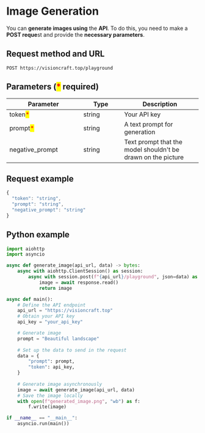 # Image Generation

You can **generate images using** the **API**. To do this, you need to make a **POST reque**st and provide the **necessary parameters**.

## Request method and URL

```
POST https://visioncraft.top/playground
```

## Parameters (<mark style="color:red;">\*</mark> required)

<table><thead><tr><th width="178">Parameter</th><th width="91">Type</th><th>Description</th></tr></thead><tbody><tr><td>token<mark style="color:red;">*</mark></td><td>string</td><td>Your API key</td></tr><tr><td>prompt<mark style="color:red;">*</mark></td><td>string</td><td>A text prompt for generation</td></tr><tr><td>negative_prompt</td><td>string</td><td>Text prompt that the model shouldn't be drawn on the picture</td></tr></tbody></table>

## Request example

```javascript
{
  "token": "string",
  "prompt": "string",
  "negative_prompt": "string"
}
```

## Python example

```python
import aiohttp
import asyncio

async def generate_image(api_url, data) -> bytes:
    async with aiohttp.ClientSession() as session:
        async with session.post(f"{api_url}/playground", json=data) as response:
            image = await response.read()
            return image

async def main():
    # Define the API endpoint
    api_url = "https://visioncraft.top"
    # Obtain your API key
    api_key = "your_api_key"

    # Generate image
    prompt = "Beautiful landscape"
 
    # Set up the data to send in the request
    data = {
        "prompt": prompt,
        "token": api_key,
    }
    
    # Generate image asynchronously
    image = await generate_image(api_url, data)
    # Save the image locally
    with open(f"generated_image.png", "wb") as f:
        f.write(image)

if __name__ == "__main__":
    asyncio.run(main())
```
